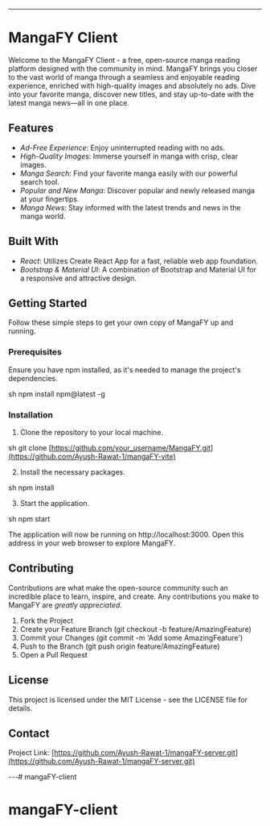 ---

# MangaFY Client

Welcome to the MangaFY Client - a free, open-source manga reading platform designed with the community in mind. MangaFY brings you closer to the vast world of manga through a seamless and enjoyable reading experience, enriched with high-quality images and absolutely no ads. Dive into your favorite manga, discover new titles, and stay up-to-date with the latest manga news—all in one place.

## Features

- *Ad-Free Experience*: Enjoy uninterrupted reading with no ads.
- *High-Quality Images*: Immerse yourself in manga with crisp, clear images.
- *Manga Search*: Find your favorite manga easily with our powerful search tool.
- *Popular and New Manga*: Discover popular and newly released manga at your fingertips.
- *Manga News*: Stay informed with the latest trends and news in the manga world.

## Built With

- *React*: Utilizes Create React App for a fast, reliable web app foundation.
- *Bootstrap & Material UI*: A combination of Bootstrap and Material UI for a responsive and attractive design.

## Getting Started

Follow these simple steps to get your own copy of MangaFY up and running.

### Prerequisites

Ensure you have npm installed, as it's needed to manage the project's dependencies.

sh
npm install npm@latest -g


### Installation

1. Clone the repository to your local machine.

sh
git clone [https://github.com/your_username/MangaFY.git](https://github.com/Ayush-Rawat-1/mangaFY-vite)


2. Install the necessary packages.

sh
npm install


3. Start the application.

sh
npm start


The application will now be running on http://localhost:3000. Open this address in your web browser to explore MangaFY.

## Contributing

Contributions are what make the open-source community such an incredible place to learn, inspire, and create. Any contributions you make to MangaFY are *greatly appreciated*.

1. Fork the Project
2. Create your Feature Branch (git checkout -b feature/AmazingFeature)
3. Commit your Changes (git commit -m 'Add some AmazingFeature')
4. Push to the Branch (git push origin feature/AmazingFeature)
5. Open a Pull Request

## License

This project is licensed under the MIT License - see the LICENSE file for details.

## Contact

Project Link: [https://github.com/Ayush-Rawat-1/mangaFY-server.git](https://github.com/Ayush-Rawat-1/mangaFY-server.git)

---# mangaFY-client
# mangaFY-client
